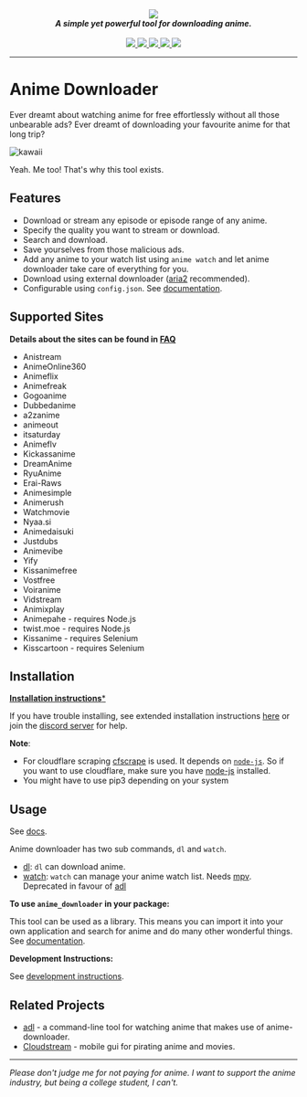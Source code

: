 <div align="center">
<img src="https://cdn.discordapp.com/attachments/484717445538643979/564476620401016862/Banner.png">
<br>
<strong><i>A simple yet powerful tool for downloading anime.</i></strong>
<br>
<br>
<a href="https://travis-ci.com/vn-ki/anime-downloader">
<img src="https://img.shields.io/travis/com/vn-ki/anime-downloader.svg?style=for-the-badge&logo=Travis%20CI">
</a>
<a href="https://codecov.io/gh/vn-ki/anime-downloader">
<img src="https://img.shields.io/codecov/c/github/vn-ki/anime-downloader.svg?logo=codecov&style=for-the-badge">
</a>
<a href="https://pypi.org/project/anime-downloader/">
<img src="https://img.shields.io/pypi/v/anime-downloader.svg?logo=python&style=for-the-badge">
</a>
<a href="https://discord.gg/Qn2nWGm">
<img src="https://img.shields.io/discord/483008720167632929.svg?color=%237289DA&label=Discord&logo=Discord&style=for-the-badge">
</a>
<a href="https://anime-downlader.rtfd.io">
<img src="https://img.shields.io/readthedocs/anime-downlader.svg?logo=read%20the%20docs&style=for-the-badge">
</a>
</div>


---

# Anime Downloader

Ever dreamt about watching anime for free effortlessly without all those unbearable ads? Ever dreamt of downloading your favourite anime for that long trip?

![kawaii](https://thumbs.gfycat.com/IgnorantYoungDowitcher-size_restricted.gif)

Yeah. Me too! That's why this tool exists.

## Features

- Download or stream any episode or episode range of any anime.
- Specify the quality you want to stream or download.
- Search and download.
- Save yourselves from those malicious ads.
- Add any anime to your watch list using `anime watch` and let anime downloader take care of everything for you.
- Download using external downloader ([aria2](https://aria2.github.io/) recommended).
- Configurable using `config.json`. See [documentation](https://anime-downlader.readthedocs.io/en/latest/usage/config.html).

## Supported Sites
**Details about the sites can be found in [FAQ](https://github.com/vn-ki/anime-downloader/wiki/FAQ)**
- Anistream
- AnimeOnline360
- Animeflix
- Animefreak
- Gogoanime
- Dubbedanime
- a2zanime
- animeout
- itsaturday
- Animeflv
- Kickassanime
- DreamAnime
- RyuAnime
- Erai-Raws
- Animesimple
- Animerush
- Watchmovie
- Nyaa.si
- Animedaisuki
- Justdubs
- Animevibe
- Yify
- Kissanimefree
- Vostfree
- Voiranime
- Vidstream
- Animixplay
- Animepahe - requires Node.js
- twist.moe - requires Node.js
- Kissanime - requires Selenium
- Kisscartoon - requires Selenium

## Installation

[**Installation instructions***](https://anime-downlader.readthedocs.io/en/latest/usage/installation.html)

If you have trouble installing, see extended installation instructions [here](https://anime-downlader.readthedocs.io/en/latest/usage/installation.html) or join the [discord server](https://discord.gg/Qn2nWGm) for help.

**Note**:
- For cloudflare scraping [cfscrape](https://github.com/Anorov/cloudflare-scrape) is used. It depends on [`node-js`](https://nodejs.org/en/). So if you want to use cloudflare, make sure you have [node-js](https://nodejs.org/en/) installed.
- You might have to use pip3 depending on your system

## Usage

See [docs](https://anime-downlader.readthedocs.io/en/latest/usage/dl.html).

Anime downloader has two sub commands, `dl` and `watch`.

- [dl](https://anime-downlader.readthedocs.io/en/latest/usage/dl.html): `dl` can download anime.
- [watch](https://anime-downlader.readthedocs.io/en/latest/usage/watch.html): `watch` can manage your anime watch list. Needs [mpv](https://mpv.io). Deprecated in favour of [adl](https://github.com/RaitaroH/adl)

**To use `anime_downloader` in your package:**

This tool can be used as a library. This means you can import it into your own application and search for anime and do many other wonderful things.
See [documentation](https://anime-downlader.readthedocs.io/en/latest/usage/api.html).

**Development Instructions:**

See [development instructions](https://anime-downlader.readthedocs.io/en/latest/advanced/custom_site.html).

## Related Projects

- [adl](https://github.com/RaitaroH/adl) - a command-line tool for watching anime that makes use of anime-downloader.
- [Cloudstream](https://github.com/LagradOst/CloudStream-2) - mobile gui for pirating anime and movies.

---

*Please don't judge me for not paying for anime. I want to support the anime industry, but being a college student, I can't.*
